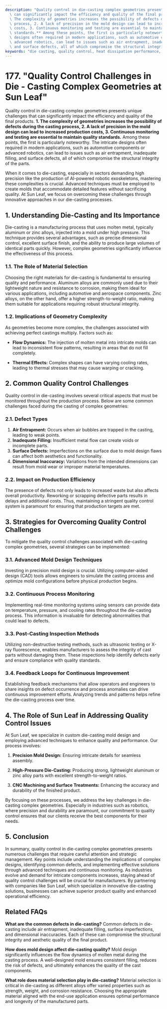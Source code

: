 ```yaml
---
description: "Quality control in die-casting complex geometries presents unique challenges that\
  \ can significantly impact the efficiency and quality of the final products. **1.\
  \ The complexity of geometries increases the possibility of defects during the casting\
  \ process, 2. A lack of precision in the mold design can lead to increased production\
  \ costs, 3. Continuous monitoring and testing are essential to maintain quality\
  \ standards.** Among these points, the first is particularly noteworthy. The intricate\
  \ designs often required in modern applications, such as automotive components or\
  \ advanced robotics, can lead to issues such as air entrapment, inadequate filling,\
  \ and surface defects, all of which compromise the structural integrity of the parts."
keywords: "die casting, quality control, heat dissipation performance, die casting process"
---
```

# 177. "Quality Control Challenges in Die - Casting Complex Geometries at Sun Leaf"

Quality control in die-casting complex geometries presents unique challenges that can significantly impact the efficiency and quality of the final products. **1. The complexity of geometries increases the possibility of defects during the casting process, 2. A lack of precision in the mold design can lead to increased production costs, 3. Continuous monitoring and testing are essential to maintain quality standards.** Among these points, the first is particularly noteworthy. The intricate designs often required in modern applications, such as automotive components or advanced robotics, can lead to issues such as air entrapment, inadequate filling, and surface defects, all of which compromise the structural integrity of the parts.

When it comes to die-casting, especially in sectors demanding high precision like the production of AI-powered robotic exoskeletons, mastering these complexities is crucial. Advanced techniques must be employed to create molds that accommodate detailed features without sacrificing quality. At Sun Leaf, we focus on overcoming these challenges through innovative approaches in our die-casting processes.

## **1. Understanding Die-Casting and Its Importance**

Die-casting is a manufacturing process that uses molten metal, typically aluminum or zinc alloys, injected into a mold under high pressure. This technique provides several advantages, such as precise dimensional control, excellent surface finish, and the ability to produce large volumes of identical parts quickly. However, complex geometries significantly influence the effectiveness of this process.

### **1.1. The Role of Material Selection**

Choosing the right materials for die-casting is fundamental to ensuring quality and performance. Aluminum alloys are commonly used due to their lightweight nature and resistance to corrosion, making them ideal for various applications, including automotive and aerospace components. Zinc alloys, on the other hand, offer a higher strength-to-weight ratio, making them suitable for applications requiring robust structural integrity.

### **1.2. Implications of Geometry Complexity**

As geometries become more complex, the challenges associated with achieving perfect castings multiply. Factors such as:

- **Flow Dynamics:** The injection of molten metal into intricate molds can lead to inconsistent flow patterns, resulting in areas that do not fill completely.
  
- **Thermal Effects:** Complex shapes can have varying cooling rates, leading to thermal stresses that may cause warping or cracking.

## **2. Common Quality Control Challenges**

Quality control in die-casting involves several critical aspects that must be monitored throughout the production process. Below are some common challenges faced during the casting of complex geometries:

### **2.1. Defect Types**

1. **Air Entrapment:** Occurs when air bubbles are trapped in the casting, leading to weak points.
2. **Inadequate Filling:** Insufficient metal flow can create voids or incomplete parts.
3. **Surface Defects:** Imperfections on the surface due to mold design flaws can affect both aesthetics and functionality.
4. **Dimensional Inaccuracy:** Variations from the intended dimensions can result from mold wear or improper material temperatures.

### **2.2. Impact on Production Efficiency**

The presence of defects not only leads to increased waste but also affects overall productivity. Reworking or scrapping defective parts results in delays and additional costs. Thus, maintaining a stringent quality control system is paramount for ensuring that production targets are met.

## **3. Strategies for Overcoming Quality Control Challenges**

To mitigate the quality control challenges associated with die-casting complex geometries, several strategies can be implemented:

### **3.1. Advanced Mold Design Techniques**

Investing in precision mold design is crucial. Utilizing computer-aided design (CAD) tools allows engineers to simulate the casting process and optimize mold configurations before physical production begins.

### **3.2. Continuous Process Monitoring**

Implementing real-time monitoring systems using sensors can provide data on temperature, pressure, and cooling rates throughout the die-casting process. This information is invaluable for detecting abnormalities that could lead to defects.

### **3.3. Post-Casting Inspection Methods**

Utilizing non-destructive testing methods, such as ultrasonic testing or X-ray fluorescence, enables manufacturers to assess the integrity of cast parts without damaging them. These inspections help identify defects early and ensure compliance with quality standards.

### **3.4. Feedback Loops for Continuous Improvement**

Establishing feedback mechanisms that allow operators and engineers to share insights on defect occurrence and process anomalies can drive continuous improvement efforts. Analyzing trends and patterns helps refine the die-casting process over time.

## **4. The Role of Sun Leaf in Addressing Quality Control Issues**

At Sun Leaf, we specialize in custom die-casting mold design and employing advanced techniques to enhance quality and performance. Our process involves:

1. **Precision Mold Design:** Ensuring intricate details for seamless assembly.
  
2. **High-Pressure Die-Casting:** Producing strong, lightweight aluminum or zinc alloy parts with excellent strength-to-weight ratios.

3. **CNC Machining and Surface Treatments:** Enhancing the accuracy and durability of the finished product.

By focusing on these processes, we address the key challenges in die-casting complex geometries. Especially in industries such as robotics, where precision and durability are paramount, our commitment to quality control ensures that our clients receive the best components for their needs.

## **5. Conclusion**

In summary, quality control in die-casting complex geometries presents numerous challenges that require careful attention and strategic management. Key points include understanding the implications of complex designs, identifying common defects, and implementing effective solutions through advanced techniques and continuous monitoring. As industries evolve and demand for intricate components increases, staying ahead of quality control challenges will be crucial for manufacturers. By partnering with companies like Sun Leaf, which specialize in innovative die-casting solutions, businesses can achieve superior product quality and enhanced operational efficiency.

## Related FAQs

**What are the common defects in die-casting?**
Common defects in die-casting include air entrapment, inadequate filling, surface imperfections, and dimensional inaccuracies. Each of these can compromise the structural integrity and aesthetic quality of the final product.

**How does mold design affect die-casting quality?**
Mold design significantly influences the flow dynamics of molten metal during the casting process. A well-designed mold ensures consistent filling, reduces the risk of defects, and ultimately enhances the quality of the cast components.

**What role does material selection play in die-casting?**
Material selection is critical in die-casting as different alloys offer varied properties such as strength, weight, and corrosion resistance. Choosing the appropriate material aligned with the end-use application ensures optimal performance and longevity of the manufactured parts.
